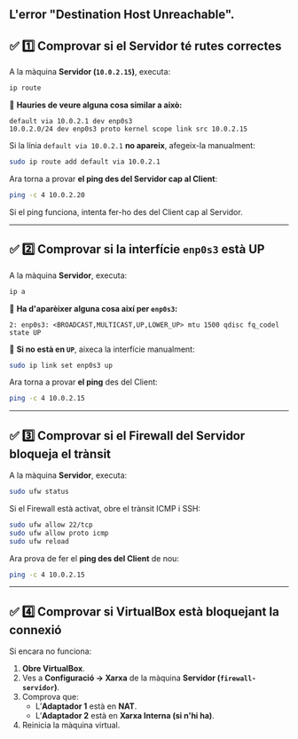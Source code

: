 ## L'error **"Destination Host Unreachable"**.

## ✅ **1️⃣ Comprovar si el Servidor té rutes correctes**
A la màquina **Servidor (`10.0.2.15`)**, executa:
```bash
ip route
```
📌 **Hauries de veure alguna cosa similar a això:**
```
default via 10.0.2.1 dev enp0s3
10.0.2.0/24 dev enp0s3 proto kernel scope link src 10.0.2.15
```
Si la línia `default via 10.0.2.1` **no apareix**, afegeix-la manualment:
```bash
sudo ip route add default via 10.0.2.1
```
Ara torna a provar **el ping des del Servidor cap al Client**:
```bash
ping -c 4 10.0.2.20
```
Si el ping funciona, intenta fer-ho des del Client cap al Servidor.

---

## ✅ **2️⃣ Comprovar si la interfície `enp0s3` està UP**
A la màquina **Servidor**, executa:
```bash
ip a
```
📌 **Ha d'aparèixer alguna cosa així per `enp0s3`:**
```
2: enp0s3: <BROADCAST,MULTICAST,UP,LOWER_UP> mtu 1500 qdisc fq_codel state UP
```
🔹 **Si no està en `UP`**, aixeca la interfície manualment:
```bash
sudo ip link set enp0s3 up
```

Ara torna a provar **el ping** des del Client:
```bash
ping -c 4 10.0.2.15
```

---

## ✅ **3️⃣ Comprovar si el Firewall del Servidor bloqueja el trànsit**
A la màquina **Servidor**, executa:
```bash
sudo ufw status
```
Si el Firewall està activat, obre el trànsit ICMP i SSH:
```bash
sudo ufw allow 22/tcp
sudo ufw allow proto icmp
sudo ufw reload
```
Ara prova de fer el **ping des del Client** de nou:
```bash
ping -c 4 10.0.2.15
```

---

## ✅ **4️⃣ Comprovar si VirtualBox està bloquejant la connexió**
Si encara no funciona:
1. **Obre VirtualBox**.
2. Ves a **Configuració → Xarxa** de la màquina **Servidor (`firewall-servidor`)**.
3. Comprova que:
   - L’**Adaptador 1** està en **NAT**.
   - L’**Adaptador 2** està en **Xarxa Interna (si n'hi ha)**.
4. Reinicia la màquina virtual.

